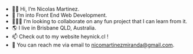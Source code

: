 - 👋🏻 Hi, I’m Nicolas Martinez.
- 👀 I’m into Front End Web Development.
- 👨🏻‍💻 I’m looking to collaborate on any fun project that I can learn from it.
- 🌎 I live in Brisbane QLD, Australia. 
- 📫 Check out to my website heynick.cl !
- 📩 You can reach me via email to nicomartinezmiranda@gmail.com.
